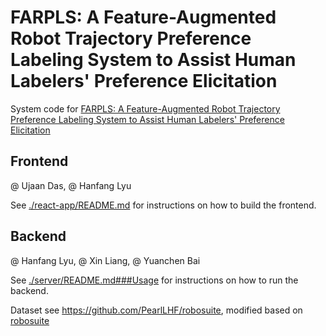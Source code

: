 # FARPLS: A Feature-Augmented Robot Trajectory Preference Labeling System to Assist Human Labelers' Preference Elicitation
System code for [FARPLS: A Feature-Augmented Robot Trajectory Preference Labeling System to Assist Human Labelers' Preference Elicitation](https://dl-acm-org.lib.ezproxy.hkust.edu.hk/doi/10.1145/3640543.3645145)

## Frontend
@ Ujaan Das, @ Hanfang Lyu

See [./react-app/README.md](./react-app/README.md) for instructions on how to build the frontend.

## Backend
@ Hanfang Lyu, @ Xin Liang, @ Yuanchen Bai

See [./server/README.md###Usage](./server/README.md###Usage) for instructions on how to run the backend.

Dataset see https://github.com/PearlLHF/robosuite, modified based on [robosuite](https://github.com/ARISE-Initiative/robosuite)

